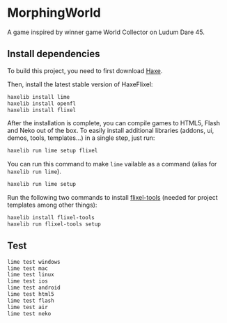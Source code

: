# MorphingWorld
A game inspired by winner game World Collector on Ludum Dare 45.

## Install dependencies
To build this project, you need to first download [Haxe](https://haxe.org/).

Then, install the latest stable version of HaxeFlixel:

```bash
haxelib install lime
haxelib install openfl
haxelib install flixel
```

After the installation is complete, you can compile games to HTML5, Flash and Neko out of the box.
To easily install additional libraries (addons, ui, demos, tools, templates...) in a single step, just run:

```bash
haxelib run lime setup flixel
```

You can run this command to make `lime` vailable as a command (alias for `haxelib run lime`).

```bash
haxelib run lime setup
```

Run the following two commands to install [flixel-tools](http://haxeflixel.com/documentation/flixel-tools/) (needed for project templates among other things):

```bash
haxelib install flixel-tools
haxelib run flixel-tools setup
```

## Test
```bash
lime test windows
lime test mac
lime test linux
lime test ios
lime test android
lime test html5
lime test flash
lime test air
lime test neko
```